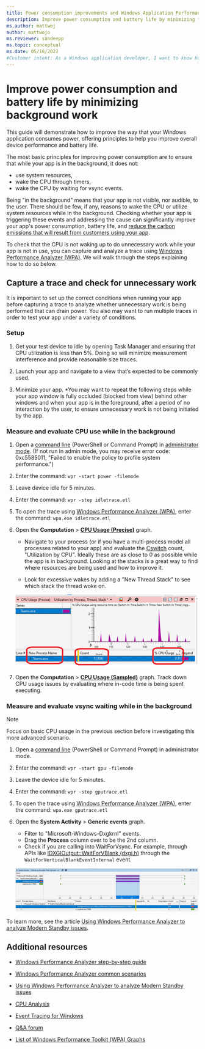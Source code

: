 ```yaml
---
title: Power consumption improvements and Windows Application Performance
description: Improve power consumption and battery life by minimizing the use of system resources and not waking the CPU when your Windows app is in the background.
ms.author: mattwoj
author: mattwojo
ms.reviewer: sandeepp
ms.topic: conceptual
ms.date: 05/16/2022
#Customer intent: As a Windows application developer, I want to know how to improve the way my app consumes power by identifying and minimizing the use of system resources and not waking the CPU when my app is in the background.
---
```


# Improve power consumption and battery life by minimizing background work

This guide will demonstrate how to improve the way that your Windows application consumes power, offering principles to help you improve overall device performance and battery life.

The most basic principles for improving power consumption are to ensure that while your app is in the background, it does not:

- use system resources,
- wake the CPU through timers,
- wake the CPU by waiting for vsync events.

Being "in the background" means that your app is not visible, nor audible, to the user. There should be few, if any, reasons to wake the CPU or utilize system resources while in the background. Checking whether your app is triggering these events and addressing the cause can significantly improve your app's power consumption, battery life, and [reduce the carbon emissions that will result from customers using your app](/windows/apps/performance/#performance-and-sustainability).

To check that the CPU is not waking up to do unnecessary work while your app is not in use, you can capture and analyze a trace using [Windows Performance Analyzer (WPA)](/windows-hardware/test/wpt/windows-performance-analyzer). We will walk through the steps explaining how to do so below.

## Capture a trace and check for unnecessary work

It is important to set up the correct conditions when running your app before capturing a trace to analyze whether unnecessary work is being performed that can drain power. You also may want to run multiple traces in order to test your app under a variety of conditions.

### Setup

1. Get your test device to idle by opening Task Manager and ensuring that CPU utilization is less than 5%. Doing so will minimize measurement interference and provide reasonable size traces.

2. Launch your app and navigate to a view that’s expected to be commonly used.

3. Minimize your app. *You may want to repeat the following steps while your app window is fully occluded (blocked from view) behind other windows and when your app is in the foreground, after a period of no interaction by the user, to ensure unnecessary work is not being initiated by the app.

### Measure and evaluate CPU use while in the background

1. Open a [command line](/windows/terminal/) (PowerShell or Command Prompt) in [administrator mode](/windows/terminal/faq#how-do-i-run-a-shell-in-windows-terminal-in-administrator-mode). (If not run in admin mode, you may receive error code: 0xc5585011, "Failed to enable the policy to profile system performance.")

2. Enter the command: `wpr -start power -filemode`

3. Leave device idle for 5 minutes.

4. Enter the command: `wpr -stop idletrace.etl`

5. To open the trace using [Windows Performance Analyzer (WPA)](/windows-hardware/test/wpt/windows-performance-analyzer), enter the command: `wpa.exe idletrace.etl`

6. Open the **Computation** > **[CPU Usage (Precise)](/windows-hardware/test/wpt/cpu-analysis#cpu-usage-precise-graph)** graph.

    - Navigate to your process (or if you have a multi-process model all processes related to your app) and evaluate the [Cswitch](/windows/win32/etw/cswitch) count, "Utilization by CPU". Ideally these are as close to 0 as possible while the app is in background. Looking at the stacks is a great way to find where resources are being used and how to improve it.

    - Look for excessive wakes by adding a "New Thread Stack" to see which stack the thread woke on.

    ![WPA graph showing CPU process, count, and percent of usage](./images/cpu-usage-precise.png)

7. Open the **Computation** > **[CPU Usage (Sampled)](/windows-hardware/test/wpt/cpu-analysis#cpu-usage-sampled-graph)** graph. Track down CPU usage issues by evaluating where in-code time is being spent executing.

### Measure and evaluate vsync waiting while in the background

> [!NOTE]
> Focus on basic CPU usage in the previous section before investigating this more advanced scenario.

1. Open a [command line](/windows/terminal/) (PowerShell or Command Prompt) in administrator mode.

2. Enter the command: `wpr -start gpu -filemode`

3. Leave the device idle for 5 minutes.

4. Enter the command: `wpr -stop gputrace.etl`

5. To open the trace using [Windows Performance Analyzer (WPA)](/windows-hardware/test/wpt/windows-performance-analyzer), enter the command: `wpa.exe gputrace.etl`

6. Open the **System Activity** > **Generic events** graph.

    - Filter to "Microsoft-Windows-Dxgkrnl" events.
    - Drag the **Process** column over to be the 2nd column.
    - Check if you are calling into WaitForVsync. For example, through APIs like [IDXGIOutput::WaitForVBlank (dxgi.h)](/windows/win32/api/dxgi/nf-dxgi-idxgioutput-waitforvblank) through the `WaitForVerticalBlankEventInternal` event.

    ![WPA graph showing MS Edge webview2 event](./images/system-activity-generic-events.png)

To learn more, see the article [Using Windows Performance Analyzer to analyze Modern Standby issues](/windows-hardware/design/device-experiences/using-windows-performance-analyzer-to-analyze-modern-standby-issues).

## Additional resources

- [Windows Performance Analyzer step-by-step guide](/windows-hardware/test/wpt/wpa-step-by-step-guide)

- [Windows Performance Analyzer common scenarios](/windows-hardware/test/wpt/windows-performance-analyzer-common-scenarios)

- [Using Windows Performance Analyzer to analyze Modern Standby issues](/windows-hardware/design/device-experiences/using-windows-performance-analyzer-to-analyze-modern-standby-issues)

- [CPU Analysis](/windows-hardware/test/wpt/cpu-analysis)

- [Event Tracing for Windows](/windows-hardware/test/wpt/event-tracing-for-windows)

- [Q&A forum](/answers/questions/812324/i-don39t-have-sampled-cpu-usage-data-in-my-profile.html)

- [List of Windows Performance Toolkit (WPA) Graphs](/windows-hardware/test/wpt/list-of-wpa-graphs)

